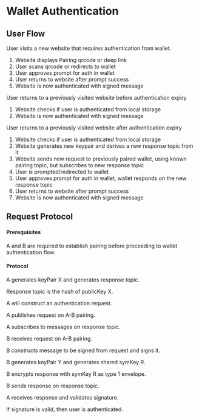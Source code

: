 # Wallet Authentication

## User Flow

User visits a new website that requires authentication from wallet.

1. Website displays Pairing qrcode or deep link
2. User scans qrcode or redirects to wallet
3. User approves prompt for auth in wallet
4. User returns to website after prompt success
5. Website is now authenticated with signed message

User returns to a previously visited website before authentication expiry

1. Website checks if user is authenticated from local storage
2. Website is now authenticated with signed message

User returns to a previously visited website after authentication expiry

1. Website checks if user is authenticated from local storage
2. Website generates new keypair and derives a new response topic from it
3. Website sends new request to previously paired wallet, using known pairing topic, but subscribes to new response topic
4. User is prompted/redirected to wallet
5. User approves prompt for auth in wallet, wallet responds on the new response topic
6. User returns to website after prompt success
7. Website is now authenticated with signed message

## Request Protocol

#### Prerequisites

A and B are required to establish pairing before proceeding to wallet authentication flow.

#### Protocol

A generates keyPair X and generates response topic.

Response topic is the hash of publicKey X.

A will construct an authentication request.

A publishes request on A-B pairing.

A subscribes to messages on response topic.

B receives request on A-B pairing.

B constructs message to be signed from request and signs it.

B generates keyPair Y and generates shared symKey R.

B encrypts response with symKey R as type 1 envelope.

B sends response on response topic.

A receives response and validates signature.

If signature is valid, then user is authenticated.
